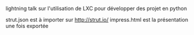 lightning talk sur l'utilisation de LXC pour développer des projet en python

strut.json est à importer sur http://strut.io/
impress.html est la présentation une fois exportée
